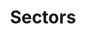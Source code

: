 ---
title: Sectors
seo:
  page_title: 
  meta_description: >-

  featured_image: /cartech-1_tu5nwu.jpg
hero: 
  enabled: true
  heading: See our Successful Projects for Yourself.
  body: >-
    From commercial office spaces and mini-warehouses to pole barns, milking parlors and equestrian riding arenas, our expert construction team has designed and built it all.
  image:
    image_url: /cartech-1_tu5nwu.jpg
  button:
    enabled: false
    open_in_new_tab: true
    button_url: #
    button_text: Visit Us
  button_2:
    enabled: false
    open_in_new_tab: false
    button_url: #
    button_text: Contact Us
  featured_project: 
    enabled: true
    name: CarTech Auto Repair
    url: /portfolio/cartech-auto-repair/
---